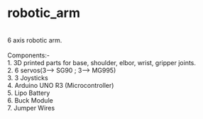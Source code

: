 # robotic_arm
<br>
6 axis robotic arm.
<br><br>
Components:-<br>
1. 3D printed parts for base, shoulder, elbor, wrist, gripper joints.
<br>
2. 6 servos(3--> SG90 ; 3--> MG995)
<br>
3. 3 Joysticks
<br>
4. Arduino UNO R3 (Microcontroller)<br>
5. Lipo Battery<br>
6. Buck Module<br>
7. Jumper Wires